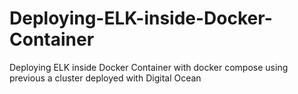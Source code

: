 # Deploying-ELK-inside-Docker-Container
Deploying ELK inside Docker Container with docker compose using previous a cluster deployed with Digital Ocean

